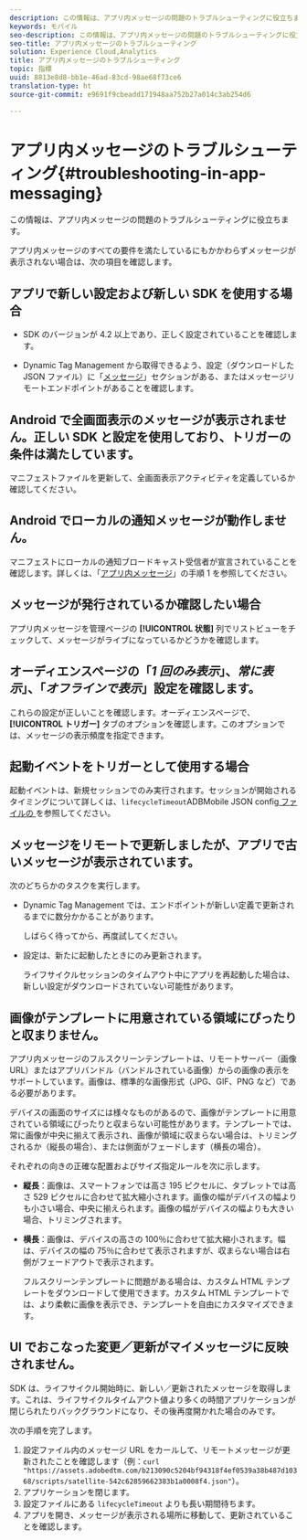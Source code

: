 ```yaml
---
description: この情報は、アプリ内メッセージの問題のトラブルシューティングに役立ちます。
keywords: モバイル
seo-description: この情報は、アプリ内メッセージの問題のトラブルシューティングに役立ちます。
seo-title: アプリ内メッセージのトラブルシューティング
solution: Experience Cloud,Analytics
title: アプリ内メッセージのトラブルシューティング
topic: 指標
uuid: 8813e8d8-bb1e-46ad-83cd-98ae68f73ce6
translation-type: ht
source-git-commit: e9691f9cbeadd171948aa752b27a014c3ab254d6

---
```



# アプリ内メッセージのトラブルシューティング{#troubleshooting-in-app-messaging}

この情報は、アプリ内メッセージの問題のトラブルシューティングに役立ちます。

アプリ内メッセージのすべての要件を満たしているにもかかわらずメッセージが表示されない場合は、次の項目を確認します。

## アプリで新しい設定および新しい SDK を使用する場合

* SDK のバージョンが 4.2 以上であり、正しく設定されていることを確認します。

* Dynamic Tag Management から取得できるよう、設定（ダウンロードした JSON ファイル）に「[メッセージ](/help/using/in-app-messaging/in-app-messaging.md)」セクションがある、またはメッセージリモートエンドポイントがあることを確認します。

## Android で全画面表示のメッセージが表示されません。正しい SDK と設定を使用しており、トリガーの条件は満たしています。

マニフェストファイルを更新して、全画面表示アクティビティを定義しているか確認してください。

## Android でローカルの通知メッセージが動作しません。

マニフェストにローカルの通知ブロードキャスト受信者が宣言されていることを確認します。詳しくは、「[アプリ内メッセージ](/help/android/messaging-main/messaging/messaging.md)」の手順 1 を参照してください。

## メッセージが発行されているか確認したい場合

アプリ内メッセージを管理ページの **[!UICONTROL 状態]** 列でリストビューをチェックして、メッセージがライブになっているかどうかを確認します。

## オーディエンスページの「*1 回のみ表示*」、*常に表示*」、「*オフラインで表示*」設定を確認します。

これらの設定が正しいことを確認します。オーディエンスページで、**[!UICONTROL トリガー]** タブのオプションを確認します。このオプションでは、メッセージの表示頻度を指定できます。

## 起動イベントをトリガーとして使用する場合

起動イベントは、新規セッションでのみ実行されます。セッションが開始されるタイミングについて詳しくは、`lifecycleTimeout`ADBMobile JSON config[ ファイルの ](/help/ios/configuration/json-config/json-config.md) を参照してください。

## メッセージをリモートで更新しましたが、アプリで古いメッセージが表示されています。

次のどちらかのタスクを実行します。

* Dynamic Tag Management では、エンドポイントが新しい定義で更新されるまでに数分かかることがあります。

   しばらく待ってから、再度試してください。

* 設定は、新たに起動したときにのみ更新されます。

   ライフサイクルセッションのタイムアウト中にアプリを再起動した場合は、新しい設定がダウンロードされていない可能性があります。

## 画像がテンプレートに用意されている領域にぴったりと収まりません。

アプリ内メッセージのフルスクリーンテンプレートは、リモートサーバー（画像 URL）またはアプリバンドル（バンドルされている画像）からの画像の表示をサポートしています。画像は、標準的な画像形式（JPG、GIF、PNG など）である必要があります。

デバイスの画面のサイズには様々なものがあるので、画像がテンプレートに用意されている領域にぴったりと収まらない可能性があります。テンプレートでは、常に画像が中央に揃えて表示され、画像が領域に収まらない場合は、トリミングされるか（縦長の場合）、または側面がフェードします（横長の場合）。

それぞれの向きの正確な配置およびサイズ指定ルールを次に示します。

* **縦長**：画像は、スマートフォンでは高さ 195 ピクセルに、タブレットでは高さ 529 ピクセルに合わせて拡大縮小されます。画像の幅がデバイスの幅よりも小さい場合、中央に揃えられます。画像の幅がデバイスの幅よりも大きい場合、トリミングされます。

* **横長**：画像は、デバイスの高さの 100％に合わせて拡大縮小されます。幅は、デバイスの幅の 75％に合わせて表示されますが、収まらない場合は右側がフェードアウトで表示されます。

   フルスクリーンテンプレートに問題がある場合は、カスタム HTML テンプレートをダウンロードして使用できます。カスタム HTML テンプレートでは、より柔軟に画像を表示でき、テンプレートを自由にカスタマイズできます。

## UI でおこなった変更／更新がマイメッセージに反映されません。

SDK は、ライフサイクル開始時に、新しい／更新されたメッセージを取得します。これは、ライフサイクルタイムアウト値より多くの時間アプリケーションが閉じられたりバックグラウンドになり、その後再度開かれた場合のみです。

次の手順を完了します。

1. 設定ファイル内のメッセージ URL をカールして、リモートメッセージが更新されたことを確認します（例：`curl "https://assets.adobedtm.com/b213090c5204bf94318f4ef0539a38b487d10368/scripts/satellite-542c62859662383b1a0008f4.json"`）。
1. アプリケーションを閉じます。
1. 設定ファイルにある `lifecycleTimeout` よりも長い期間待ちます。
1. アプリを開き、メッセージが表示される場所に移動して、更新されていることを確認します。